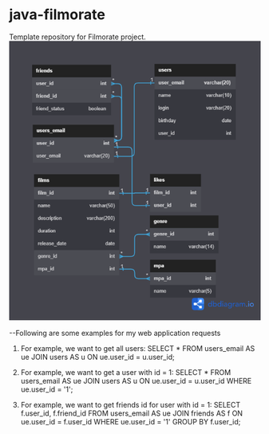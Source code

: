 # java-filmorate
Template repository for Filmorate project.
![Diagram for DB](https://github.com/ArtakJava/java-filmorate/blob/main/diagramm-db.png "Diagram")

--Following are some examples for my web application requests
1) For example, we want to get all users:
   SELECT *
   FROM users_email AS ue
   JOIN users AS u ON ue.user_id = u.user_id;

2) For example, we want to get a user with id = 1:
    SELECT *
    FROM users_email AS ue
    JOIN users AS u ON ue.user_id = u.user_id
    WHERE ue.user_id = '1';

3) For example, we want to get friends id for user with id = 1:
   SELECT f.user_id,
   f.friend_id
   FROM users_email AS ue
   JOIN friends AS f ON ue.user_id = f.user_id
   WHERE ue.user_id = '1'
   GROUP BY f.user_id;